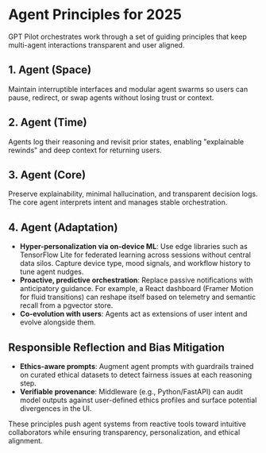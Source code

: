 # Agent Principles for 2025

GPT Pilot orchestrates work through a set of guiding principles that keep multi-agent interactions transparent and user aligned.

## 1. Agent (Space)
Maintain interruptible interfaces and modular agent swarms so users can pause, redirect, or swap agents without losing trust or context.

## 2. Agent (Time)
Agents log their reasoning and revisit prior states, enabling "explainable rewinds" and deep context for returning users.

## 3. Agent (Core)
Preserve explainability, minimal hallucination, and transparent decision logs. The core agent interprets intent and manages stable orchestration.

## 4. Agent (Adaptation)
- **Hyper-personalization via on-device ML**: Use edge libraries such as TensorFlow Lite for federated learning across sessions without central data silos. Capture device type, mood signals, and workflow history to tune agent nudges.
- **Proactive, predictive orchestration**: Replace passive notifications with anticipatory guidance. For example, a React dashboard (Framer Motion for fluid transitions) can reshape itself based on telemetry and semantic recall from a pgvector store.
- **Co-evolution with users**: Agents act as extensions of user intent and evolve alongside them.

## Responsible Reflection and Bias Mitigation
- **Ethics-aware prompts**: Augment agent prompts with guardrails trained on curated ethical datasets to detect fairness issues at each reasoning step.
- **Verifiable provenance**: Middleware (e.g., Python/FastAPI) can audit model outputs against user-defined ethics profiles and surface potential divergences in the UI.

These principles push agent systems from reactive tools toward intuitive collaborators while ensuring transparency, personalization, and ethical alignment.
